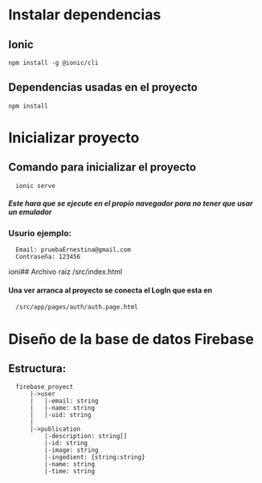 # **Instalar dependencias**
## Ionic
    npm install -g @ionic/cli
## Dependencias usadas en el proyecto 
    npm install 

# **Inicializar proyecto**
## Comando para inicializar el proyecto
      ionic serve

##### Este hara que se ejecute en el propio navegador para no tener que usar un emulador
### Usurio ejemplo:
      Email: pruebaErnestina@gmail.com
      Contraseña: 123456

ioni## Archivo raiz
      /src/index.html

#### Una ver arranca al proyecto se conecta el LogIn que esta en
      /src/app/pages/auth/auth.page.html

# **Diseño de la base de datos Firebase**
## Estructura:
      firebase_proyect
          |->user
          |   |-email: string
          |   |-name: string
          |   |-uid: string
          |
          |->publication
              |-description: string[]
              |-id: string
              |-image: string
              |-ingedient: {string:string}
              |-name: string
              |-time: string
